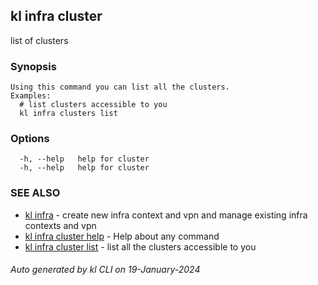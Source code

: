 ## kl infra cluster

list of clusters

### Synopsis

```
Using this command you can list all the clusters.
Examples:
  # list clusters accessible to you
  kl infra clusters list

```

### Options

```
  -h, --help   help for cluster
  -h, --help   help for cluster
```

### SEE ALSO

* [kl infra](kl_infra.md)  - create new infra context and vpn and manage existing infra contexts and vpn
* [kl infra cluster help](kl_infra_cluster_help.md)  - Help about any command
* [kl infra cluster list](kl_infra_cluster_list.md)  - list all the clusters accessible to you

###### Auto generated by kl CLI on 19-January-2024
